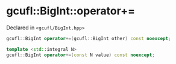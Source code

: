 # gcufl::BigInt::operator+=
Declared in `<gcufl/BigInt.hpp>`
```cpp
gcufl::BigInt operator+=(gcufl::BigInt other) const noexcept;

template <std::integral N>
gcufl::BigInt operator+=(const N value) const noexcept;
```
